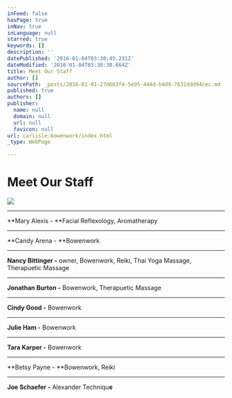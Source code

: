```yaml
---
inFeed: false
hasPage: true
inNav: true
inLanguage: null
starred: true
keywords: []
description: ''
datePublished: '2016-01-04T03:30:45.231Z'
dateModified: '2016-01-04T03:30:30.664Z'
title: Meet Our Staff
author: []
sourcePath: _posts/2016-01-01-27d663f4-5e95-444d-b4d9-7631ddd94cec.md
published: true
authors: []
publisher:
  name: null
  domain: null
  url: null
  favicon: null
url: carlisle-bowenwork/index.html
_type: WebPage

---
```

# Meet Our Staff
![](https://the-grid-user-content.s3-us-west-2.amazonaws.com/79443112-24a4-4ee0-ba30-97c0c93bc404.jpg)

****

**Mary Alexis - **Facial
Reflexology, Aromatherapy

****

**Candy Arena - **Bowenwork

****

**Nancy Bittinger -** owner, Bowenwork, Reiki, Thai Yoga
Massage, Therapuetic Massage

****

**Jonathan Burton -** Bowenwork, Therapuetic Massage

****

**Cindy Good -** Bowenwork

****

**Julie Ham -** Bowenwork

****

**Tara Karper -** Bowenwork

****

**Betsy Payne - **Bowenwork, Reiki

****

**Joe Schaefer -** Alexander Techniqu**e**

#
